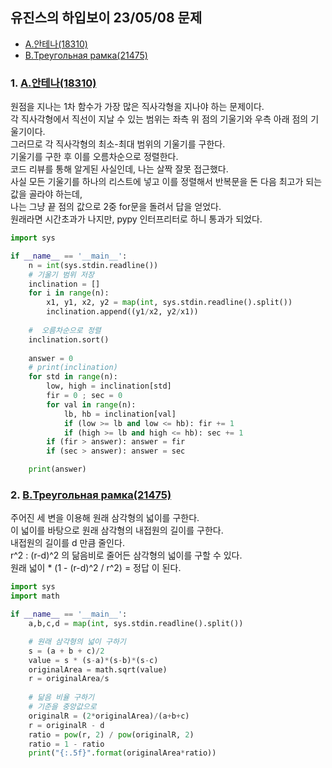 ## 유진스의 하입보이 23/05/08 문제
- [A.안테나(18310)](https://www.acmicpc.net/problem/1945)  
- [B.Треугольная рамка(21475)](https://www.acmicpc.net/problem/21475) 

### 1. [A.안테나(18310)](https://www.acmicpc.net/problem/1945)  
원점을 지나는 1차 함수가 가장 많은 직사각형을 지나야 하는 문제이다.  
각 직사각형에서 직선이 지날 수 있는 범위는 좌측 위 점의 기울기와 우측 아래 점의 기울기이다.  
그러므로 각 직사각형의 최소-최대 범위의 기울기를 구한다.  
기울기를 구한 후 이를 오름차순으로 정렬한다.  
코드 리뷰를 통해 알게된 사실인데, 나는 살짝 잘못 접근했다.  
사실 모든 기울기를 하나의 리스트에 넣고 이를 정렬해서 반복문을 돈 다음 최고가 되는 값을 골라야 하는데,  
나는 그냥 끝 점의 값으로 2중 for문을 돌려서 답을 얻었다.  
원래라면 시간초과가 나지만, pypy 인터프리터로 하니 통과가 되었다.  

```python
import sys

if __name__ == '__main__':
    n = int(sys.stdin.readline())
    # 기울기 범위 저장
    inclination = []
    for i in range(n):
        x1, y1, x2, y2 = map(int, sys.stdin.readline().split())
        inclination.append((y1/x2, y2/x1))
    
    #  오름차순으로 정렬
    inclination.sort()
    
    answer = 0
    # print(inclination)
    for std in range(n):
        low, high = inclination[std]
        fir = 0 ; sec = 0
        for val in range(n):
            lb, hb = inclination[val]
            if (low >= lb and low <= hb): fir += 1
            if (high >= lb and high <= hb): sec += 1
        if (fir > answer): answer = fir
        if (sec > answer): answer = sec

    print(answer)
```

### 2. [B.Треугольная рамка(21475)](https://www.acmicpc.net/problem/21475) 
주어진 세 변을 이용해 원래 삼각형의 넓이를 구한다.  
이 넓이를 바탕으로 원래 삼각형의 내접원의 길이를 구한다.  
내접원의 길이를 d 만큼 줄인다.  
r^2 : (r-d)^2 의 닮음비로 줄어든 삼각형의 넓이를 구할 수 있다.  
원래 넓이 * (1 - (r-d)^2 / r^2) = 정답 이 된다.  
```python
import sys
import math

if __name__ == '__main__':
    a,b,c,d = map(int, sys.stdin.readline().split())

    # 원래 삼각형의 넓이 구하기
    s = (a + b + c)/2 
    value = s * (s-a)*(s-b)*(s-c)
    originalArea = math.sqrt(value)
    r = originalArea/s
    
    # 닮음 비율 구하기
    # 기준을 중앙값으로
    originalR = (2*originalArea)/(a+b+c)
    r = originalR - d
    ratio = pow(r, 2) / pow(originalR, 2)
    ratio = 1 - ratio
    print("{:.5f}".format(originalArea*ratio))
```
